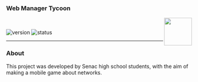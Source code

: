 ### Web Manager Tycoon
<a href='https://play.google.com/store/apps/details?id=com.hopellesstudio.net'><img align='right' height='75' src='https://play.google.com/intl/en_us/badges/static/images/badges/en_badge_web_generic.png'></a><br>

![version](https://img.shields.io/badge/Version%3A-0.6-blue)
![status](https://img.shields.io/badge/Status%3A-released-green)


<hr>

### About

This project was developed by Senac high school students,
with the aim of making a mobile game about networks.
